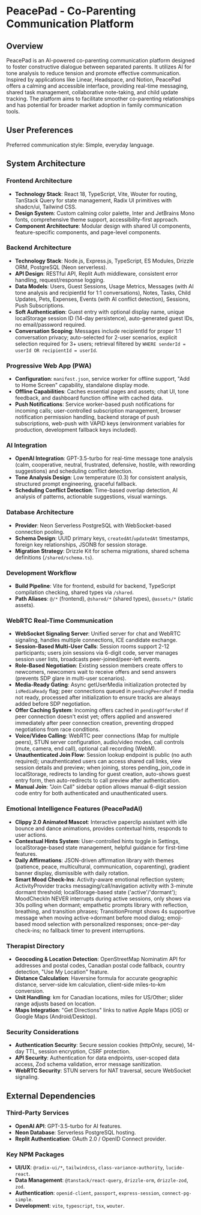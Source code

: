 # PeacePad - Co-Parenting Communication Platform

## Overview
PeacePad is an AI-powered co-parenting communication platform designed to foster constructive dialogue between separated parents. It utilizes AI for tone analysis to reduce tension and promote effective communication. Inspired by applications like Linear, Headspace, and Notion, PeacePad offers a calming and accessible interface, providing real-time messaging, shared task management, collaborative note-taking, and child update tracking. The platform aims to facilitate smoother co-parenting relationships and has potential for broader market adoption in family communication tools.

## User Preferences
Preferred communication style: Simple, everyday language.

## System Architecture

### Frontend Architecture
- **Technology Stack**: React 18, TypeScript, Vite, Wouter for routing, TanStack Query for state management, Radix UI primitives with shadcn/ui, Tailwind CSS.
- **Design System**: Custom calming color palette, Inter and JetBrains Mono fonts, comprehensive theme support, accessibility-first approach.
- **Component Architecture**: Modular design with shared UI components, feature-specific components, and page-level components.

### Backend Architecture
- **Technology Stack**: Node.js, Express.js, TypeScript, ES Modules, Drizzle ORM, PostgreSQL (Neon serverless).
- **API Design**: RESTful API, Replit Auth middleware, consistent error handling, request/response logging.
- **Data Models**: Users, Guest Sessions, Usage Metrics, Messages (with AI tone analysis and recipientId for 1:1 conversations), Notes, Tasks, Child Updates, Pets, Expenses, Events (with AI conflict detection), Sessions, Push Subscriptions.
- **Soft Authentication**: Guest entry with optional display name, unique localStorage session ID (14-day persistence), auto-generated guest IDs, no email/password required.
- **Conversation Scoping**: Messages include recipientId for proper 1:1 conversation privacy; auto-selected for 2-user scenarios, explicit selection required for 3+ users; retrieval filtered by `WHERE senderId = userId OR recipientId = userId`.

### Progressive Web App (PWA)
- **Configuration**: `manifest.json`, service worker for offline support, "Add to Home Screen" capability, standalone display mode.
- **Offline Capabilities**: Caches essential pages and assets; chat UI, tone feedback, and dashboard function offline with cached data.
- **Push Notifications**: Service worker-based push notifications for incoming calls; user-controlled subscription management, browser notification permission handling, backend storage of push subscriptions, web-push with VAPID keys (environment variables for production, development fallback keys included).

### AI Integration
- **OpenAI Integration**: GPT-3.5-turbo for real-time message tone analysis (calm, cooperative, neutral, frustrated, defensive, hostile, with rewording suggestions) and scheduling conflict detection.
- **Tone Analysis Design**: Low temperature (0.3) for consistent analysis, structured prompt engineering, graceful fallback.
- **Scheduling Conflict Detection**: Time-based overlap detection, AI analysis of patterns, actionable suggestions, visual warnings.

### Database Architecture
- **Provider**: Neon Serverless PostgreSQL with WebSocket-based connection pooling.
- **Schema Design**: UUID primary keys, `createdAt`/`updatedAt` timestamps, foreign key relationships, JSONB for session storage.
- **Migration Strategy**: Drizzle Kit for schema migrations, shared schema definitions (`/shared/schema.ts`).

### Development Workflow
- **Build Pipeline**: Vite for frontend, esbuild for backend, TypeScript compilation checking, shared types via `/shared`.
- **Path Aliases**: `@/*` (frontend), `@shared/*` (shared types), `@assets/*` (static assets).

### WebRTC Real-Time Communication
- **WebSocket Signaling Server**: Unified server for chat and WebRTC signaling, handles multiple connections, ICE candidate exchange.
- **Session-Based Multi-User Calls**: Session rooms support 2-12 participants; users join sessions via 6-digit code, server manages session user lists, broadcasts peer-joined/peer-left events.
- **Role-Based Negotiation**: Existing session members create offers to newcomers, newcomers wait to receive offers and send answers (prevents SDP glare in multi-user scenarios).
- **Media-Ready Gating**: Async getUserMedia initialization protected by `isMediaReady` flag; peer connections queued in `pendingPeersRef` if media not ready, processed after initialization to ensure tracks are always added before SDP negotiation.
- **Offer Caching System**: Incoming offers cached in `pendingOffersRef` if peer connection doesn't exist yet; offers applied and answered immediately after peer connection creation, preventing dropped negotiations from race conditions.
- **Voice/Video Calling**: WebRTC peer connections (Map for multiple peers), STUN server configuration, audio/video modes, call controls (mute, camera, end call), optional call recording (WebM).
- **Unauthenticated Join Flow**: Session lookup endpoint is public (no auth required); unauthenticated users can access shared call links, view session details and preview; when joining, stores pending_join_code in localStorage, redirects to landing for guest creation, auto-shows guest entry form, then auto-redirects to call preview after authentication.
- **Manual Join**: "Join Call" sidebar option allows manual 6-digit session code entry for both authenticated and unauthenticated users.

### Emotional Intelligence Features (PeacePadAI)
- **Clippy 2.0 Animated Mascot**: Interactive paperclip assistant with idle bounce and dance animations, provides contextual hints, responds to user actions.
- **Contextual Hints System**: User-controlled hints toggle in Settings, localStorage-based state management, helpful guidance for first-time features.
- **Daily Affirmations**: JSON-driven affirmation library with themes (patience, peace, multicultural, communication, coparenting), gradient banner display, dismissible with daily rotation.
- **Smart Mood Check-Ins**: Activity-aware emotional reflection system; ActivityProvider tracks messaging/call/navigation activity with 3-minute dormant threshold; localStorage-based state ('active'/'dormant'); MoodCheckIn NEVER interrupts during active sessions, only shows via 30s polling when dormant; empathetic prompts library with reflection, breathing, and transition phrases; TransitionPrompt shows 4s supportive message when moving active→dormant before mood dialog; emoji-based mood selection with personalized responses; once-per-day check-ins; no fallback timer to prevent interruptions.

### Therapist Directory
- **Geocoding & Location Detection**: OpenStreetMap Nominatim API for addresses and postal codes, Canadian postal code fallback, country detection, "Use My Location" feature.
- **Distance Calculation**: Haversine formula for accurate geographic distance, server-side km calculation, client-side miles-to-km conversion.
- **Unit Handling**: km for Canadian locations, miles for US/Other; slider range adjusts based on location.
- **Maps Integration**: "Get Directions" links to native Apple Maps (iOS) or Google Maps (Android/Desktop).

### Security Considerations
- **Authentication Security**: Secure session cookies (httpOnly, secure), 14-day TTL, session encryption, CSRF protection.
- **API Security**: Authentication for data endpoints, user-scoped data access, Zod schema validation, error message sanitization.
- **WebRTC Security**: STUN servers for NAT traversal, secure WebSocket signaling.

## External Dependencies

### Third-Party Services
- **OpenAI API**: GPT-3.5-turbo for AI features.
- **Neon Database**: Serverless PostgreSQL hosting.
- **Replit Authentication**: OAuth 2.0 / OpenID Connect provider.

### Key NPM Packages
- **UI/UX**: `@radix-ui/*`, `tailwindcss`, `class-variance-authority`, `lucide-react`.
- **Data Management**: `@tanstack/react-query`, `drizzle-orm`, `drizzle-zod`, `zod`.
- **Authentication**: `openid-client`, `passport`, `express-session`, `connect-pg-simple`.
- **Development**: `vite`, `typescript`, `tsx`, `wouter`.